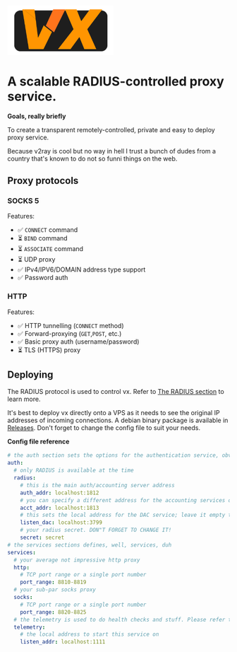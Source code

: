 <img src="./vx-logo.svg" width="240px" />

# A scalable RADIUS-controlled proxy service.

**Goals, really briefly**

To create a transparent remotely-controlled, private and easy to deploy proxy service.

Because v2ray is cool but no way in hell I trust a bunch of dudes from a country that's known to do not so funni things on the web.

## Proxy protocols

### SOCKS 5

Features:
- ✅ `CONNECT` command
- ⏳ `BIND` command
- ⏳ `ASSOCIATE` command
- ⏳ UDP proxy
- ✅ IPv4/IPV6/DOMAIN address type support
- ✅ Password auth

### HTTP

Features:
- ✅ HTTP tunnelling (`CONNECT` method)
- ✅ Forward-proxying (`GET`,`POST`, etc.)
- ✅ Basic proxy auth (username/password)
- ⏳ TLS (HTTPS) proxy

## Deploying

The RADIUS protocol is used to control vx. Refer to [The RADIUS section](./radius.md) to learn more.

It's best to deploy vx directly onto a VPS as it needs to see the original IP addresses of incoming connections. A debian binary package is available in [Releases](https://github.com/maddsua/vx-proxy/releases). Don't forget to change the config file to suit your needs.

**Config file reference**

```yml
# the auth section sets the options for the authentication service, obviously
auth:
  # only RADIUS is available at the time
  radius:
    # this is the main auth/accounting server address
    auth_addr: localhost:1812
    # you can specify a different address for the accounting services or leave it empty, so that the auth_addr is used for both operations
    acct_addr: localhost:1813
    # this sets the local address for the DAC service; leave it empty to use the default radius-defined port (:3799)
    listen_dac: localhost:3799
    # your radius secret. DON"T FORGET TO CHANGE IT!
    secret: secret
# the services sections defines, well, services, duh
services:
  # your average not impressive http proxy
  http:
    # TCP port range or a single port number
    port_range: 8810-8819
  # your sub-par socks proxy
  socks:
    # TCP port range or a single port number
    port_range: 8820-8825
  # the telemetry is used to do health checks and stuff. Please refer to the telemetry.openapi.yaml
  telemetry:
    # the local address to start this service on
    listen_addr: localhost:1111

```
